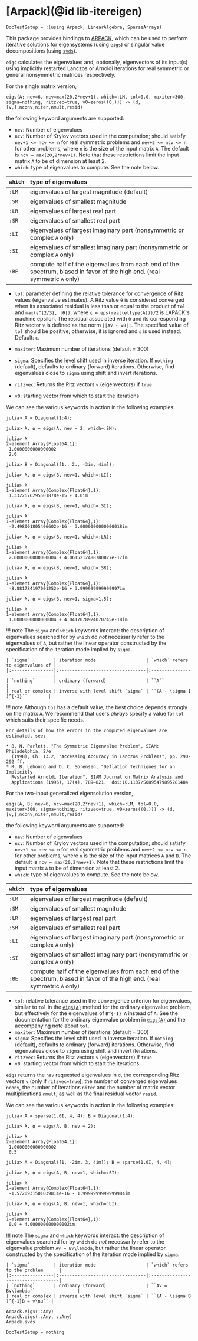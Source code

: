 # [Arpack](@id lib-itereigen)

```@meta
DocTestSetup = :(using Arpack, LinearAlgebra, SparseArrays)
```

This package provides bindings to [ARPACK](http://www.caam.rice.edu/software/ARPACK/), which
can be used to perform iterative solutions for eigensystems (using [`eigs`](@ref))
or singular value decompositions (using [`svds`](@ref)).

`eigs` calculates the eigenvalues and, optionally, eigenvectors of its input(s)
using implicitly restarted Lanczos or Arnoldi iterations for real symmetric or
general nonsymmetric matrices respectively.

For the single matrix version,

`eigs(A; nev=6, ncv=max(20,2*nev+1), which=:LM, tol=0.0, maxiter=300, sigma=nothing, ritzvec=true, v0=zeros((0,))) -> (d,[v,],nconv,niter,nmult,resid)`

the following keyword arguments are supported:

* `nev`: Number of eigenvalues
* `ncv`: Number of Krylov vectors used in the computation; should satisfy `nev+1 <= ncv <= n`
  for real symmetric problems and `nev+2 <= ncv <= n` for other problems, where `n` is the
  size of the input matrix `A`. The default is `ncv = max(20,2*nev+1)`. Note that these
  restrictions limit the input matrix `A` to be of dimension at least 2.
* `which`: type of eigenvalues to compute. See the note below.

| `which` | type of eigenvalues                                                                                                       |
|:--------|:--------------------------------------------------------------------------------------------------------------------------|
| `:LM`   | eigenvalues of largest magnitude (default)                                                                                |
| `:SM`   | eigenvalues of smallest magnitude                                                                                         |
| `:LR`   | eigenvalues of largest real part                                                                                          |
| `:SR`   | eigenvalues of smallest real part                                                                                         |
| `:LI`   | eigenvalues of largest imaginary part (nonsymmetric or complex `A` only)                                                  |
| `:SI`   | eigenvalues of smallest imaginary part (nonsymmetric or complex `A` only)                                                 |
| `:BE`   | compute half of the eigenvalues from each end of the spectrum, biased in favor of the high end. (real symmetric `A` only) |

* `tol`: parameter defining the relative tolerance for convergence of Ritz values (eigenvalue estimates).
     A Ritz value ``θ`` is considered converged when its associated residual
     is less than or equal to the product of `tol` and ``max(ɛ^{2/3}, |θ|)``,
     where `ɛ = eps(real(eltype(A)))/2` is LAPACK's machine epsilon.
     The residual associated with ``θ`` and its corresponding Ritz vector ``v``
     is defined as the norm ``||Av - vθ||``.
     The specified value of `tol` should be positive; otherwise, it is ignored
     and ``ɛ`` is used instead.
     Default: ``ɛ``.

* `maxiter`: Maximum number of iterations (default = 300)
* `sigma`: Specifies the level shift used in inverse iteration. If `nothing` (default),
  defaults to ordinary (forward) iterations. Otherwise, find eigenvalues close to `sigma`
  using shift and invert iterations.
* `ritzvec`: Returns the Ritz vectors `v` (eigenvectors) if `true`
* `v0`: starting vector from which to start the iterations

We can see the various keywords in action in the following examples:
```jldoctest; filter = r"(1|2)-element Array{(Float64|Complex{Float64}),1}:\n (.|\s)*$"
julia> A = Diagonal(1:4);

julia> λ, ϕ = eigs(A, nev = 2, which=:SM);

julia> λ
2-element Array{Float64,1}:
 1.0000000000000002
 2.0

julia> B = Diagonal([1., 2., -3im, 4im]);

julia> λ, ϕ = eigs(B, nev=1, which=:LI);

julia> λ
1-element Array{Complex{Float64},1}:
 1.3322676295501878e-15 + 4.0im

julia> λ, ϕ = eigs(B, nev=1, which=:SI);

julia> λ
1-element Array{Complex{Float64},1}:
 -2.498001805406602e-16 - 3.0000000000000018im

julia> λ, ϕ = eigs(B, nev=1, which=:LR);

julia> λ
1-element Array{Complex{Float64},1}:
 2.0000000000000004 + 4.0615212488780827e-17im

julia> λ, ϕ = eigs(B, nev=1, which=:SR);

julia> λ
1-element Array{Complex{Float64},1}:
 -8.881784197001252e-16 + 3.999999999999997im

julia> λ, ϕ = eigs(B, nev=1, sigma=1.5);

julia> λ
1-element Array{Complex{Float64},1}:
 1.0000000000000004 + 4.0417078924070745e-18im
```

!!! note
    The `sigma` and `which` keywords interact: the description of eigenvalues
    searched for by `which` do *not* necessarily refer to the eigenvalues of
    `A`, but rather the linear operator constructed by the specification of the
    iteration mode implied by `sigma`.

    | `sigma`         | iteration mode                   | `which` refers to eigenvalues of |
    |:----------------|:---------------------------------|:---------------------------------|
    | `nothing`       | ordinary (forward)               | ``A``                            |
    | real or complex | inverse with level shift `sigma` | ``(A - \sigma I )^{-1}``        |

!!! note
    Although `tol` has a default value, the best choice depends strongly on the
    matrix `A`. We recommend that users _always_ specify a value for `tol`
    which suits their specific needs.

    For details of how the errors in the computed eigenvalues are estimated, see:

    * B. N. Parlett, "The Symmetric Eigenvalue Problem", SIAM: Philadelphia, 2/e
      (1998), Ch. 13.2, "Accessing Accuracy in Lanczos Problems", pp. 290-292 ff.
    * R. B. Lehoucq and D. C. Sorensen, "Deflation Techniques for an Implicitly
      Restarted Arnoldi Iteration", SIAM Journal on Matrix Analysis and
      Applications (1996), 17(4), 789–821.  doi:10.1137/S0895479895281484

For the two-input generalized eigensolution version,

`eigs(A, B; nev=6, ncv=max(20,2*nev+1), which=:LM, tol=0.0, maxiter=300, sigma=nothing, ritzvec=true, v0=zeros((0,))) -> (d,[v,],nconv,niter,nmult,resid)`

the following keyword arguments are supported:

* `nev`: Number of eigenvalues
* `ncv`: Number of Krylov vectors used in the computation; should satisfy `nev+1 <= ncv <= n`
  for real symmetric problems and `nev+2 <= ncv <= n` for other problems, where `n` is the
  size of the input matrices `A` and `B`. The default is `ncv = max(20,2*nev+1)`. Note that
  these restrictions limit the input matrix `A` to be of dimension at least 2.
* `which`: type of eigenvalues to compute. See the note below.

| `which` | type of eigenvalues                                                                                                       |
|:--------|:--------------------------------------------------------------------------------------------------------------------------|
| `:LM`   | eigenvalues of largest magnitude (default)                                                                                |
| `:SM`   | eigenvalues of smallest magnitude                                                                                         |
| `:LR`   | eigenvalues of largest real part                                                                                          |
| `:SR`   | eigenvalues of smallest real part                                                                                         |
| `:LI`   | eigenvalues of largest imaginary part (nonsymmetric or complex `A` only)                                                  |
| `:SI`   | eigenvalues of smallest imaginary part (nonsymmetric or complex `A` only)                                                 |
| `:BE`   | compute half of the eigenvalues from each end of the spectrum, biased in favor of the high end. (real symmetric `A` only) |

* `tol`: relative tolerance used in the convergence criterion for eigenvalues, similar to
     `tol` in the [`eigs(A)`](@ref) method for the ordinary eigenvalue
     problem, but effectively for the eigenvalues of ``B^{-1} A`` instead of ``A``.
     See the documentation for the ordinary eigenvalue problem in
     [`eigs(A)`](@ref) and the accompanying note about `tol`.
* `maxiter`: Maximum number of iterations (default = 300)
* `sigma`: Specifies the level shift used in inverse iteration. If `nothing` (default),
  defaults to ordinary (forward) iterations. Otherwise, find eigenvalues close to `sigma`
  using shift and invert iterations.
* `ritzvec`: Returns the Ritz vectors `v` (eigenvectors) if `true`
* `v0`: starting vector from which to start the iterations

`eigs` returns the `nev` requested eigenvalues in `d`, the corresponding Ritz vectors `v`
(only if `ritzvec=true`), the number of converged eigenvalues `nconv`, the number of
iterations `niter` and the number of matrix vector multiplications `nmult`, as well as the
final residual vector `resid`.

We can see the various keywords in action in the following examples:
```jldoctest; filter = r"(1|2)-element Array{(Float64|Complex{Float64}),1}:\n (.|\s)*$"
julia> A = sparse(1.0I, 4, 4); B = Diagonal(1:4);

julia> λ, ϕ = eigs(A, B, nev = 2);

julia> λ
2-element Array{Float64,1}:
 1.0000000000000002
 0.5

julia> A = Diagonal([1, -2im, 3, 4im]); B = sparse(1.0I, 4, 4);

julia> λ, ϕ = eigs(A, B, nev=1, which=:SI);

julia> λ
1-element Array{Complex{Float64},1}:
 -1.5720931501039814e-16 - 1.9999999999999984im

julia> λ, ϕ = eigs(A, B, nev=1, which=:LI);

julia> λ
1-element Array{Complex{Float64},1}:
 0.0 + 4.000000000000002im
```

!!! note
    The `sigma` and `which` keywords interact: the description of eigenvalues searched for by
    `which` do *not* necessarily refer to the eigenvalue problem ``Av = Bv\lambda``, but rather
    the linear operator constructed by the specification of the iteration mode implied by `sigma`.

    | `sigma`         | iteration mode                   | `which` refers to the problem      |
    |:----------------|:---------------------------------|:-----------------------------------|
    | `nothing`       | ordinary (forward)               | ``Av = Bv\lambda``                |
    | real or complex | inverse with level shift `sigma` | ``(A - \sigma B )^{-1}B = v\nu`` |


```@docs
Arpack.eigs(::Any)
Arpack.eigs(::Any, ::Any)
Arpack.svds
```

```@meta
DocTestSetup = nothing
```
